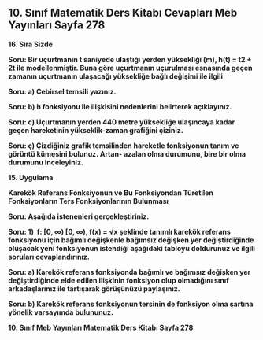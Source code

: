 ## 10. Sınıf Matematik Ders Kitabı Cevapları Meb Yayınları Sayfa 278

**16. Sıra Sizde**

**Soru: Bir uçurtmanın t saniyede ulaştığı yerden yüksekliği (m), h(t) = t2 + 2t ile modellenmiştir. Buna göre uçurtmanın uçurulması esnasında geçen zamanın uçurtmanın ulaşacağı yüksekliğe bağlı değişimi ile ilgili**

**Soru: a) Cebirsel temsili yazınız.**

**Soru: b) h fonksiyonu ile ilişkisini nedenlerini belirterek açıklayınız.**

**Soru: c) Uçurtmanın yerden 440 metre yüksekliğe ulaşıncaya kadar geçen hareketinin yükseklik-zaman grafiğini çiziniz.**

**Soru: ç) Çizdiğiniz grafik temsilinden hareketle fonksiyonun tanım ve görüntü kümesini bulunuz. Artan- azalan olma durumunu, bire bir olma durumunu inceleyiniz.**

**15. Uygulama**

**Karekök Referans Fonksiyonun ve Bu Fonksiyondan Türetilen Fonksiyonların Ters Fonksiyonlarının Bulunması**

**Soru: Aşağıda istenenleri gerçekleştiriniz.**

**Soru: 1)  f: [0, ∞) [0, ∞), f(x) = √x şeklinde tanımlı karekök referans fonksiyonu için bağımlı değişkenle bağımsız değişken yer değiştirdiğinde oluşacak yeni fonksiyonun istendiği aşağıdaki tabloyu doldurunuz ve ilgili soruları cevaplandırınız.**

**Soru: a) Karekök referans fonksiyonda bağımlı ve bağımsız değişken yer değiştirdiğinde elde edilen ilişkinin fonksiyon olup olmadığını sınıf arkadaşlarınız ile tartışarak görüşünüzü paylaşınız.**

**Soru: b) Karekök referans fonksiyonun tersinin de fonksiyon olma şartına yönelik varsayımda bulununuz.**

**10. Sınıf Meb Yayınları Matematik Ders Kitabı Sayfa 278**